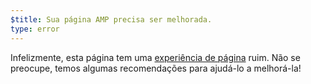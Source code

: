 ```yaml
---
$title: Sua página AMP precisa ser melhorada.
type: error
---
```


Infelizmente, esta página tem uma [experiência de página](https://developers.google.com/search/docs/guides/page-experience?hl=pt_BR) ruim. Não se preocupe, temos algumas recomendações para ajudá-lo a melhorá-la!
